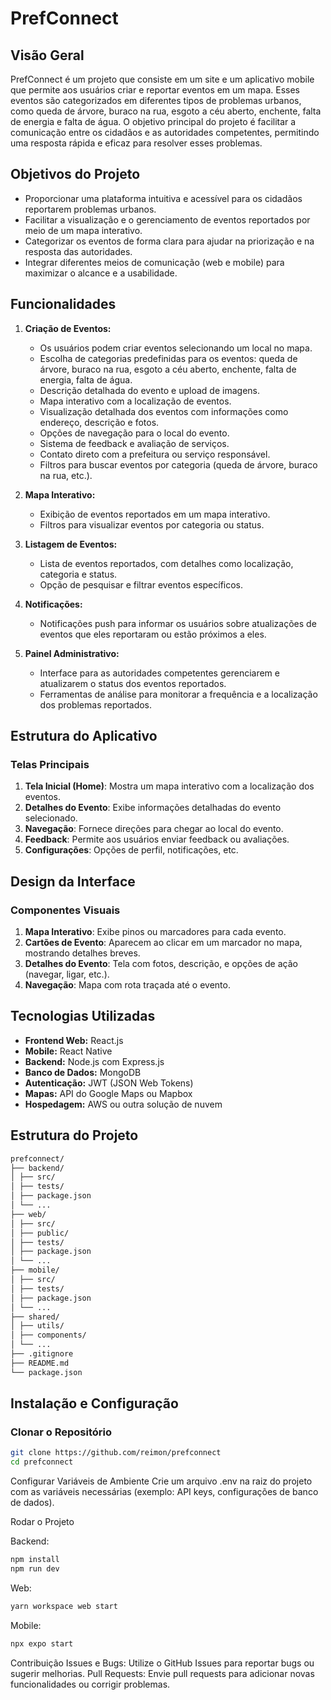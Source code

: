 # PrefConnect

## Visão Geral

PrefConnect é um projeto que consiste em um site e um aplicativo mobile que permite aos usuários criar e reportar eventos em um mapa. Esses eventos são categorizados em diferentes tipos de problemas urbanos, como queda de árvore, buraco na rua, esgoto a céu aberto, enchente, falta de energia e falta de água. O objetivo principal do projeto é facilitar a comunicação entre os cidadãos e as autoridades competentes, permitindo uma resposta rápida e eficaz para resolver esses problemas.

## Objetivos do Projeto

- Proporcionar uma plataforma intuitiva e acessível para os cidadãos reportarem problemas urbanos.
- Facilitar a visualização e o gerenciamento de eventos reportados por meio de um mapa interativo.
- Categorizar os eventos de forma clara para ajudar na priorização e na resposta das autoridades.
- Integrar diferentes meios de comunicação (web e mobile) para maximizar o alcance e a usabilidade.

## Funcionalidades

1. **Criação de Eventos:**

   - Os usuários podem criar eventos selecionando um local no mapa.
   - Escolha de categorias predefinidas para os eventos: queda de árvore, buraco na rua, esgoto a céu aberto, enchente, falta de energia, falta de água.
   - Descrição detalhada do evento e upload de imagens.
   - Mapa interativo com a localização de eventos.
   - Visualização detalhada dos eventos com informações como endereço, descrição e fotos.
   - Opções de navegação para o local do evento.
   - Sistema de feedback e avaliação de serviços.
   - Contato direto com a prefeitura ou serviço responsável.
   - Filtros para buscar eventos por categoria (queda de árvore, buraco na rua, etc.).

2. **Mapa Interativo:**

   - Exibição de eventos reportados em um mapa interativo.
   - Filtros para visualizar eventos por categoria ou status.

3. **Listagem de Eventos:**

   - Lista de eventos reportados, com detalhes como localização, categoria e status.
   - Opção de pesquisar e filtrar eventos específicos.

4. **Notificações:**

   - Notificações push para informar os usuários sobre atualizações de eventos que eles reportaram ou estão próximos a eles.

5. **Painel Administrativo:**
   - Interface para as autoridades competentes gerenciarem e atualizarem o status dos eventos reportados.
   - Ferramentas de análise para monitorar a frequência e a localização dos problemas reportados.

## Estrutura do Aplicativo

### Telas Principais

1. **Tela Inicial (Home)**: Mostra um mapa interativo com a localização dos eventos.
2. **Detalhes do Evento**: Exibe informações detalhadas do evento selecionado.
3. **Navegação**: Fornece direções para chegar ao local do evento.
4. **Feedback**: Permite aos usuários enviar feedback ou avaliações.
5. **Configurações**: Opções de perfil, notificações, etc.

## Design da Interface

### Componentes Visuais

1. **Mapa Interativo**: Exibe pinos ou marcadores para cada evento.
2. **Cartões de Evento**: Aparecem ao clicar em um marcador no mapa, mostrando detalhes breves.
3. **Detalhes do Evento**: Tela com fotos, descrição, e opções de ação (navegar, ligar, etc.).
4. **Navegação**: Mapa com rota traçada até o evento.

## Tecnologias Utilizadas

- **Frontend Web:** React.js
- **Mobile:** React Native
- **Backend:** Node.js com Express.js
- **Banco de Dados:** MongoDB
- **Autenticação:** JWT (JSON Web Tokens)
- **Mapas:** API do Google Maps ou Mapbox
- **Hospedagem:** AWS ou outra solução de nuvem

## Estrutura do Projeto

```markdown
prefconnect/
├── backend/
│ ├── src/
│ ├── tests/
│ ├── package.json
│ └── ...
├── web/
│ ├── src/
│ ├── public/
│ ├── tests/
│ ├── package.json
│ └── ...
├── mobile/
│ ├── src/
│ ├── tests/
│ ├── package.json
│ └── ...
├── shared/
│ ├── utils/
│ ├── components/
│ └── ...
├── .gitignore
├── README.md
└── package.json
```

## Instalação e Configuração

### Clonar o Repositório

```sh
git clone https://github.com/reimon/prefconnect
cd prefconnect
```

Configurar Variáveis de Ambiente
Crie um arquivo .env na raiz do projeto com as variáveis necessárias (exemplo: API keys, configurações de banco de dados).

Rodar o Projeto

Backend:

```sh
npm install
npm run dev
```

Web:

```sh
yarn workspace web start
```

Mobile:

```sh
npx expo start
```

Contribuição
Issues e Bugs: Utilize o GitHub Issues para reportar bugs ou sugerir melhorias.
Pull Requests: Envie pull requests para adicionar novas funcionalidades ou corrigir problemas.
